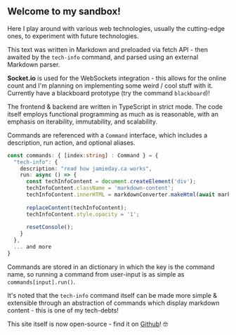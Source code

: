 ## Welcome to my sandbox!

Here I play around with various web technologies, usually the cutting-edge ones, to experiment with future technologies.

This text was written in Markdown and preloaded via fetch API - then awaited by the `tech-info` command, and parsed using an external Markdown parser.

**Socket.io** is used for the WebSockets integration - this allows for the online count and I'm planning on implementing some weird / cool stuff with it. Currently have a blackboard prototype (try the command `blackboard`)!

The frontend & backend are written in TypeScript in strict mode. The code itself employs functional programming as much as is reasonable, with an emphasis on iterability, immutability, and scalability.

Commands are referenced with a `Command` interface, which includes a description, run action, and optional aliases.

```TypeScript
const commands: { [index:string] : Command } = {
  "tech-info": {
    description: "read how jamieday.ca works",
    run: async () => {
      const techInfoContent = document.createElement('div');
      techInfoContent.className = 'markdown-content';
      techInfoContent.innerHTML = markdownConverter.makeHtml(await markdownFiles.techInfo.content);
    
      replaceContent(techInfoContent);
      techInfoContent.style.opacity = '1';
    
      resetConsole();
    }
  },
  ... and more
}
```

Commands are stored in an dictionary in which the key is the command name, so running a command from user-input is as simple as `commands[input].run()`.

It's noted that the `tech-info` command itself can be made more simple & extensible through an abstraction of commands which display markdown content - this is one of my tech-debts!

This site itself is now open-source - find it on [Github](https://github.com/jamieday/jamieday.ca)! 🤓